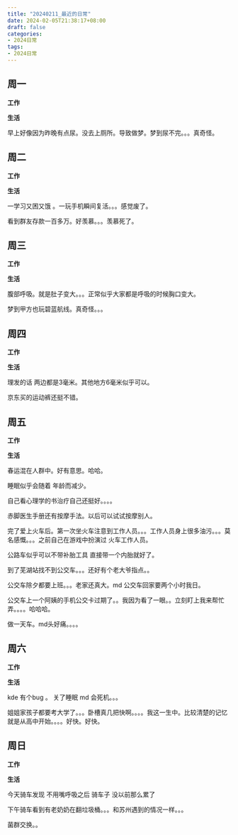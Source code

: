 ```yaml
---
title: "20240211_最近的日常"
date: 2024-02-05T21:38:17+08:00
draft: false
categories:
- 2024日常
tags:
- 2024日常
---
```



## 周一

**工作**



**生活**

早上好像因为昨晚有点尿。没去上厕所。导致做梦。梦到尿不完。。。真奇怪。

## 周二

**工作**



**生活**

一学习又困又饿 。一玩手机瞬间复活。。。感觉废了。

看到群友存款一百多万。好羡慕。。。羡慕死了。



## 周三


**工作**



**生活**


腹部呼吸。就是肚子变大。。。正常似乎大家都是呼吸的时候胸口变大。

梦到甲方也玩碧蓝航线。真奇怪。。。

## 周四


**工作**



**生活**

理发的话 两边都是3毫米。其他地方6毫米似乎可以。

京东买的运动裤还挺不错。

## 周五


**工作**



**生活**

春运混在人群中。好有意思。哈哈。

睡眠似乎会随着 年龄而减少。

自己看心理学的书治疗自己还挺好。。。。

赤脚医生手册还有按摩手法。以后可以试试按摩别人。

完了爱上火车后。第一次坐火车注意到工作人员。。。工作人员身上很多油污。。。莫名感慨。。。之前自己在游戏中扮演过 火车工作人员。

公路车似乎可以不带补胎工具 直接带一个内胎就好了。

到了芜湖站找不到公交车。。。还好有个老大爷指点。。

公交车除夕都要上班。。。老家还真大。md 公交车回家要两个小时我日。

公交车上一个阿姨的手机公交卡过期了。。我因为看了一眼。。立刻盯上我来帮忙弄。。。。哈哈哈。

做一天车。md头好痛。。。。




## 周六


**工作**



**生活**

kde 有个bug 。 关了睡眠 md 会死机。。。

姐姐家孩子都要考大学了。。。卧槽真几把快啊。。。。我这一生中。比较清楚的记忆就是从高中开始。。。。好快。好快。

## 周日


**工作**



**生活**

今天骑车发现 不用嘴呼吸之后 骑车子 没以前那么累了

下午骑车看到有老奶奶在翻垃圾桶。。。和苏州遇到的情况一样。。。

菌群交换。。

